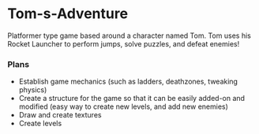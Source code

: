 # Tom-s-Adventure

Platformer type game based around a character named Tom. Tom uses his Rocket Launcher to perform jumps, solve puzzles,
and defeat enemies! 

### Plans
* Establish game mechanics (such as ladders, deathzones, tweaking physics)
* Create a structure for the game so that it can be easily added-on and modified
  (easy way to create new levels, and add new enemies)
* Draw and create textures
* Create levels
